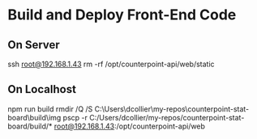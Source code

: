 # Build and Deploy Front-End Code

## On Server
ssh root@192.168.1.43 
rm -rf /opt/counterpoint-api/web/static

## On Localhost
npm run build
rmdir /Q /S C:\Users\dcollier\my-repos\counterpoint-stat-board\build\img
pscp -r C:/Users/dcollier/my-repos/counterpoint-stat-board/build/* root@192.168.1.43:/opt/counterpoint-api/web
